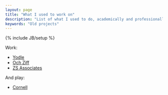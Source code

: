 ```yaml
---
layout: page
title: "What I used to work on"
description: "List of what I used to do, academically and professionally."
keywords: "Old projects"
---
```

{% include JB/setup %}

Work:

<ul>
<li><a href="http://www.yodle.com">Yodle</a></li>
<li><a href="http://www.ozcap.com">Och Ziff</a></li>
<li><a href="http://www.zsassociates.com">ZS Associates</a></li>
</ul>

And play:

<ul>
<li><a href="http://www.cornell.edu">Cornell</a></li>
</ul>